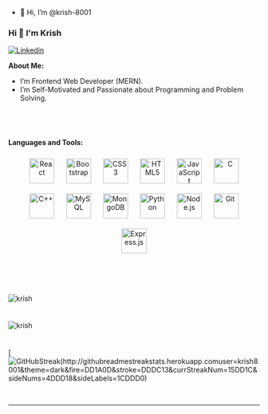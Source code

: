 - 👋 Hi, I’m @krish-8001


<!---
krish-8001/krish-8001 is a ✨ special ✨ repository because its `README.md` (this file) appears on your GitHub profile.
You can click the Preview link to take a look at your changes.
--->

### Hi 👋 I'm Krish

[![Linkedin](https://img.shields.io/badge/-LinkedIn-blue?style=flat&logo=Linkedin&logoColor=white)](https://www.linkedin.com/in/krishbhadvaniya/)


**About Me:**

- I’m Frontend Web Developer (MERN).
- I’m Self-Motivated and Passionate about Programming and Problem Solving.

 &nbsp;
---
**Languages and Tools:**

<div align="center">  
<img style="margin: 10px" src="https://profilinator.rishav.dev/skills-assets/react-original-wordmark.svg" alt="React" height="50" />  
<img style="margin: 10px" src="https://profilinator.rishav.dev/skills-assets/bootstrap-plain.svg" alt="Bootstrap" height="50" />  
<img style="margin: 10px" src="https://profilinator.rishav.dev/skills-assets/css3-original-wordmark.svg" alt="CSS3" height="50" />  
<img style="margin: 10px" src="https://profilinator.rishav.dev/skills-assets/html5-original-wordmark.svg" alt="HTML5" height="50" />  
<img style="margin: 10px" src="https://profilinator.rishav.dev/skills-assets/javascript-original.svg" alt="JavaScript" height="50" />  
<img style="margin: 10px" src="https://profilinator.rishav.dev/skills-assets/c-original.svg" alt="C" height="50" />  
<img style="margin: 10px" src="https://profilinator.rishav.dev/skills-assets/cplusplus-original.svg" alt="C++" height="50" />  
<img style="margin: 10px" src="https://profilinator.rishav.dev/skills-assets/mysql-original-wordmark.svg" alt="MySQL" height="50" />  
<img style="margin: 10px" src="https://profilinator.rishav.dev/skills-assets/mongodb-original-wordmark.svg" alt="MongoDB" height="50" />  
<img style="margin: 10px" src="https://profilinator.rishav.dev/skills-assets/python-original.svg" alt="Python" height="50" />  
<img style="margin: 10px" src="https://profilinator.rishav.dev/skills-assets/nodejs-original-wordmark.svg" alt="Node.js" height="50" />  
<img style="margin: 10px" src="https://profilinator.rishav.dev/skills-assets/git-scm-icon.svg" alt="Git" height="50" />  
<img style="margin: 10px" src="https://profilinator.rishav.dev/skills-assets/express-original-wordmark.svg" alt="Express.js" height="50" />  
</div>



 &nbsp;
---

 <p><img align="left" src="https://github-readme-stats.vercel.app/api?username=krish-8001&show_icons=true&theme=vision-friendly-dark&locale=en" alt="krish" /></p>

 &nbsp;
 ---
<p><img align="left" src="https://github-readme-stats.vercel.app/api/top-langs?username=krish-8001&hide=JupyterNotebook&show_icons=true&langs_count=8&theme=tokyonight&locale=en&layout=compact" alt="krish" /></p>

 &nbsp;
 ---
[![GitHubStreak(http://githubreadmestreakstats.herokuapp.comuser=krish8001&theme=dark&fire=DD1A0D&stroke=DDDC13&currStreakNum=15DD1C&sideNums=4DDD18&sideLabels=1CDDD0)](https://git.io/streak-stats)

 &nbsp;
 
 ---
